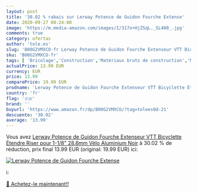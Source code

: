 ```yaml
---
layout: post
title: '30.02 % rabais sur Lerway Potence de Guidon Fourche Extense'
date: 2020-09-27 08:24:00
image: 'https://m.media-amazon.com/images/I/317o+HjZSqL._SL400_.jpg'
comments: true
category: ofertas
author: 'tole.es'
slug: 'B00G2VMXCO-fr Lerway Potence de Guidon Fourche Extenseur VTT Bicyclette...'
sku: 'B00G2VMXCO-fr'
tags: [ 'Bricolage','Construction','Matériaux bruts de construction','Matériel de construction', ]
actualPrice: 13.99 EUR
currency: EUR
price: 13.99
comparePrice: 19.99 EUR
prodname: 'Lerway Potence de Guidon Fourche Extenseur VTT Bicyclette Étendre Riser pour 1-1/8" 28.6mm Vélo Aluminium Noir'
country: 'fr'
flag: '🇫🇷'
brand: ''
buyurl: 'https://www.amazon.fr/dp/B00G2VMXCO/?tag=tolees0d-21'
descuento: '30.02'
average: '13.99'
---
```


Vous avez [Lerway Potence de Guidon Fourche Extenseur VTT Bicyclette Étendre Riser pour 1-1/8" 28.6mm Vélo Aluminium Noir](https://www.amazon.fr/dp/B00G2VMXCO/?tag=tolees0d-21)  à  30.02 % de réduction, prix final  13.99 EUR (original: 19.99 EUR) ici:

[![Lerway Potence de Guidon Fourche Extense](https://m.media-amazon.com/images/I/317o+HjZSqL._SL400_.jpg)](https://www.amazon.fr/dp/B00G2VMXCO/?tag=tolees0d-21)

ℹ️:


[🛒 Achetez-le maintenant!!](https://www.amazon.fr/dp/B00G2VMXCO/?tag=tolees0d-21)
